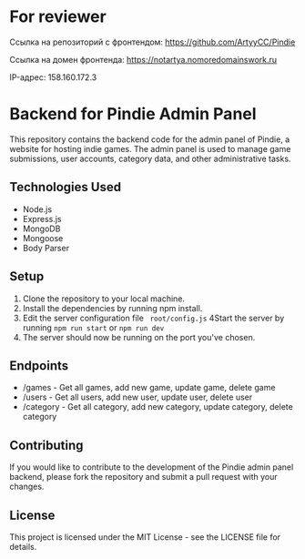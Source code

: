 # For reviewer

Ссылка на репозиторий с фронтендом: https://github.com/ArtyyCC/Pindie

Ссылка на домен фронтенда:  https://notartya.nomoredomainswork.ru

IP-адрес: 158.160.172.3


# Backend for Pindie Admin Panel

This repository contains the backend code for the admin panel of Pindie, a website for hosting indie games. The admin panel is used to manage game submissions, user accounts, category data, and other administrative tasks.

## Technologies Used
- Node.js
- Express.js
- MongoDB
- Mongoose
- Body Parser

## Setup
1. Clone the repository to your local machine.
2. Install the dependencies by running npm install.
3. Edit the server configuration file ``` root/config.js```
4Start the server by running ```npm run start``` or ```npm run dev```
4. The server should now be running on the port you've chosen.

## Endpoints
- /games - Get all games, add new game, update game, delete game
- /users - Get all users, add new user, update user, delete user
- /category - Get all category, add new category, update category, delete category

## Contributing
If you would like to contribute to the development of the Pindie admin panel backend, please fork the repository and submit a pull request with your changes.

## License
This project is licensed under the MIT License - see the LICENSE file for details.
